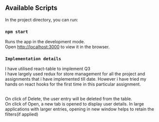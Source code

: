 
## Available Scripts

In the project directory, you can run:

### `npm start`

Runs the app in the development mode.<br />
Open [http://localhost:3000](http://localhost:3000) to view it in the browser.


### `Implementation details`

I have utilised react-table to implement Q3<br/>
I have largely used redux for store management for all the project and assignments that i have implemented till date. However i have tried my hands on react hooks for the first time in this particular assignment.<br/><br/>

On click of Delete, the user entry will be deleted from the table.<br/>
On click of Open, a new tab is opened to display user details. In large applications with larger entries, opening in new window helps to retain the filters(if applied)<br/>
